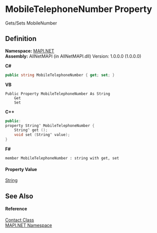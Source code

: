 # MobileTelephoneNumber Property


Gets/Sets MobileNumber



## Definition
**Namespace:** <a href="5bef4637-66f8-16d4-e5f4-4d0da57a1538.md">MAPI.NET</a>  
**Assembly:** AllNetMAPI (in AllNetMAPI.dll) Version: 1.0.0.0 (1.0.0.0)

**C#**
``` C#
public string MobileTelephoneNumber { get; set; }
```
**VB**
``` VB
Public Property MobileTelephoneNumber As String
	Get
	Set
```
**C++**
``` C++
public:
property String^ MobileTelephoneNumber {
	String^ get ();
	void set (String^ value);
}
```
**F#**
``` F#
member MobileTelephoneNumber : string with get, set
```



#### Property Value
<a href="https://learn.microsoft.com/dotnet/api/system.string" target="_blank" rel="noopener noreferrer">String</a>

## See Also


#### Reference
<a href="15d9a756-dc0b-8a38-6c7c-2733a049e18c.md">Contact Class</a>  
<a href="5bef4637-66f8-16d4-e5f4-4d0da57a1538.md">MAPI.NET Namespace</a>  
